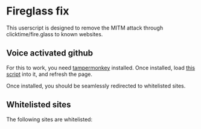 # Fireglass fix

This userscript is designed to remove the MITM attack through clicktime/fire.glass to known websites.

## Voice activated github
For this to work, you need [tampermonkey](https://chrome.google.com/webstore/detail/tampermonkey/dhdgffkkebhmkfjojejmpbldmpobfkfo) installed.
Once installed, load [this script](https://raw.githubusercontent.com/dezzak/fireglass-fix/master/fireglass-fix.user.js) into it, and refresh the page.

Once installed, you should be seamlessly redirected to whitelisted sites.

## Whitelisted sites

The following sites are whitelisted:


